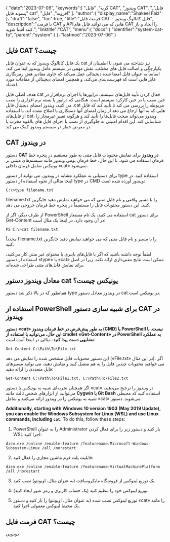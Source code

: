{
   "date":"2023-07-06",
   "keywords":[
"گربه",
"فایل CAT",
"ویندوز CAT",
"فایل",
"پسوند فایل cat",
"افزونه",
"فایل"
]،
   "author":{
      "display_name":"Shakeel Faiz"
}،
   "draft":"false",
   "toc":true,
   "title":"فرمت فایل CAT - فایل کاتالوگ ویندوز",
   "description":"با فرمت CAT و APIهایی که می توانند فایل های CAT را ایجاد و باز کنند آشنا شوید.",
   "linktitle":"CAT",
   "menu":{
      "docs":{
         "identifier":"system-cat-fa",
         "parent":"system"
}
}،
   "lastmod":"2023-07-06"
}

## فایل CAT چیست؟

یک فایل کاتالوگ ویندوز که به عنوان فایل cat نیز شناخته می شود، با اطمینان از یکپارچگی و اصالت فایل های مختلف، نقش مهمی در سیستم عامل ویندوز ایفا می کند. اساساً به عنوان فایل امضا شده دیجیتالی عمل می‌کند که حاوی مقادیر هش رمزنگاری فایل‌هایی است که فهرست‌بندی می‌کند، و همچنین امضای دیجیتالی از مقامات مورد اعتماد.

هدف اصلی فایل cat فعال کردن تأیید فایل‌های سیستم، درایورها یا اجزای نرم‌افزار در حین نصب یا در حین کارکرد سیستم است. هنگامی که درایور یا بسته نرم افزاری را نصب می کنید، ویندوز امضای دیجیتال فایل .cat مربوطه را بررسی می کند تا تأیید کند که فایل هایی که به آنها ارجاع می دهد از زمان امضای آنها دستکاری یا اصلاح نشده اند. با استفاده از فایل‌های cat، ویندوز می‌تواند صحت فایل‌ها را تأیید کند و هرگونه تغییر غیرمجاز را شناسایی کند. این اقدام امنیتی به جلوگیری از نصب یا اجرای فایل های بالقوه مخرب یا در معرض خطر در سیستم ویندوز کمک می کند.

## CAT در ویندوز

دستور **CAT در ویندوز** برای نمایش محتویات فایل متنی به طور مستقیم در پنجره خط فرمان استفاده می شود. با این حال، خط فرمان بومی ویندوز مانند سیستم‌های مبتنی بر یونیکس شامل فرمان داخلی «cat» نمی‌شود.

برای دستیابی به عملکرد مشابه در ویندوز، می توانید از دستور type استفاده کنید. در اینجا مثالی از نحوه استفاده از دستور type در CMD ویندوز آورده شده است:

```
C:\>type filename.txt
```

filename.txt را با مسیر واقعی و نام فایل متنی که می خواهید نمایش دهید جایگزین کنید. این دستور محتویات فایل را مستقیماً در پنجره خط فرمان خروجی می دهد.

از طرف دیگر، اگر از PowerShell استفاده می کنید، یک نام مستعار cat برای دستور Get-Content در آن وجود دارد. در اینجا یک مثال است:

```
PS C:\>cat filename.txt
```

مجدداً filename.txt را با مسیر و نام فایل متنی که می خواهید نمایش دهید جایگزین کنید.

لطفاً توجه داشته باشید که اگر با فایل‌های باینری یا محتوای غیر متنی کار می‌کنید، استفاده از دستور «type» یا «cat» ممکن است نتایج معنی‌داری ارائه نکند، زیرا در اصل برای نمایش فایل‌های متنی طراحی شده‌اند.

## معادل ویندوز دستور cat یونیکس چیست؟

همانطور که در بالا ذکر شد دستور type در ویندوز معادل دستور cat در یونیکس است.

## استفاده از PowerShell برای شبیه سازی دستور CAT در ویندوز

**دستور «cat» به طور پیش‌فرض در خط فرمان ویندوز (CMD) یا PowerShell نیست. با این حال، می‌توانید با استفاده از cmdlet «Get-Content» در PowerShell به عملکرد مشابهی دست پیدا کنید.** مثالی در اینجا آمده است:

```
Get-Content C:\Path\To\File.txt
``` 

این دستور محتویات فایل مشخص شده را نمایش می دهد («File.txt» در این مثال). اگر می خواهید محتویات چندین فایل را به هم متصل کنید و نمایش دهید، می توانید مسیرهای فایل متعددی را ارائه دهید:

```
Get-Content C:\Path\To\File1.txt, C:\Path\To\File2.txt
```

اگر همچنان تجربه‌ای شبیه به یونیکس با دستور «cat» در ویندوز را ترجیح می‌دهید، می‌توانید از ابزارهای شخص ثالث مانند **Cygwin یا Git Bash** استفاده کنید که محیطی شبیه به یونیکس را در ویندوز ارائه می‌کنند و شامل «cat» می‌شوند. دستور.

**Additionally, starting with Windows 10 version 1903 (May 2019 Update), you can enable the Windows Subsystem for Linux (WSL) and use Linux commands, including `cat`.** To do this, follow these steps:

1.  PowerShell را به عنوان Administrator باز کنید و دستور زیر را برای فعال کردن WSL اجرا کنید:
    
`dism.exe /online /enable-feature /featurename:Microsoft-Windows-Subsystem-Linux /all /norestart`
    
2.  قابلیت پلت فرم ماشین مجازی را فعال کنید:
    
`dism.exe /online /enable-feature /featurename:VirtualMachinePlatform /all /norestart`
    
3.  یک توزیع لینوکس از فروشگاه مایکروسافت (به عنوان مثال، اوبونتو) نصب کنید.
    
4.  توزیع لینوکس خود را تنظیم کنید (یک حساب کاربری و رمز عبور ایجاد کنید).
    
5.  توزیع لینوکس نصب شده (به عنوان مثال، اوبونتو) را باز کنید و دستور «cat» را مانند یک محیط لینوکس معمولی اجرا کنید.

## فرمت فایل CAT چیست؟

دودویی


